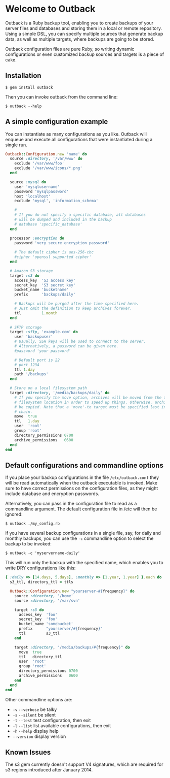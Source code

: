 Welcome to Outback
==================

Outback is a Ruby backup tool, enabling you to create backups of
your server files and databases and storing them in a local or
remote repository. Using a simple DSL, you can specify multiple
sources that generate backup data, as well as multiple targets,
where backups are going to be stored.

Outback configuration files are pure Ruby, so writing dynamic
configurations or even customized backup sources and targets is a
piece of cake.

Installation
------------
    $ gem install outback

Then you can invoke outback from the command line:

    $ outback --help

A simple configuration example
------------------------------

You can instantiate as many configurations as you like.
Outback will enqueue and execute all configurations that were
instantiated during a single run.

```` ruby
Outback::Configuration.new 'name' do
  source :directory, '/var/www' do
    exclude '/var/www/foo'
    exclude '/var/www/icons/*.png'
  end

  source :mysql do
    user 'mysqlusername'
    password 'mysqlpassword'
    host 'localhost'
    exclude 'mysql', 'information_schema'

    #
    # If you do not specify a specific database, all databases
    # will be dumped and included in the backup
    # database 'specific_database'  
  end

  processor :encryption do
    password 'very secure encryption password'
    
    # The default cipher is aes-256-cbc
    #cipher 'openssl supported cipher'
  end

  # Amazon S3 storage
  target :s3 do
    access_key  'S3 access key'
    secret_key  'S3 secret key'
    bucket_name 'bucketname'
    prefix      'backups/daily'

    # Backups will be purged after the time specified here.
    # Just omit the definition to keep archives forever.
    ttl         1.month
  end
  
  # SFTP storage
  target :sftp, 'example.com' do
    user 'backupuser'
    # Usually, SSH keys will be used to connect to the server.
    # Alternatively, a password can be given here.
    #password 'your password'

    # Default port is 22
    # port 1234
    ttl 1.day
    path '/backups'
  end

  # Store on a local filesystem path
  target :directory, '/media/backups/daily' do
    # If you specify the move option, archives will be moved from the temporary
    # filesystem location in order to speed up things. Otherwise, archives will
    # be copied. Note that a 'move'-to target must be specified last in the target
    # chain.
    move  true
    ttl   1.day
    user  'root'
    group 'root'
    directory_permissions 0700
    archive_permissions   0600
  end
end
````

Default configurations and commandline options
----------------------------------------------

If you place your backup configurations in the file `/etc/outback.conf` they
will be read automatically when the outback executable is invoked. Make
sure to have correct permissions on the configuration files, as they might
include database and encryption passwords.

Alternatively, you can pass in the configuration file to read as a
commandline argument. The default configuration file in /etc will then be
ignored:

    $ outback ./my_config.rb

If you have several backup configurations in a single file, say, for daily
and monthly backups, you can use the `-c` commandline option to select the
backup to be invoked:

    $ outback -c 'myservername-daily'

This will run only the backup with the specified name, which enables you to
write DRY configurations like this:

```` ruby
{ :daily => [14.days, 5.days], :monthly	=> [1.year, 1.year] }.each do |frequency, ttls|
  s3_ttl, directory_ttl = ttls

  Outback::Configuration.new "yourserver-#{frequency}" do
    source :directory, '/home'
    source :directory, '/var/svn'

    target :s3 do
      access_key  'foo'
      secret_key  'foo'
      bucket_name 'somebucket'
      prefix      "yourserver/#{frequency}"
      ttl         s3_ttl
    end

    target :directory, "/media/backups/#{frequency}" do
      move  true
      ttl   directory_ttl
      user  'root'
      group 'root'
      directory_permissions 0700
      archive_permissions   0600
    end
  end
end
````

Other commandline options are:

* `-v` `--verbose` be talky
* `-s` `--silent`  be silent
* `-t` `--test`    test configuration, then exit
* `-l` `--list`    list available configurations, then exit
* `-h` `--help`    display help
* `--version`      display version

Known Issues
------------

The s3 gem currently doesn't support V4 signatures, which are required for
s3 regions introduced after January 2014.
